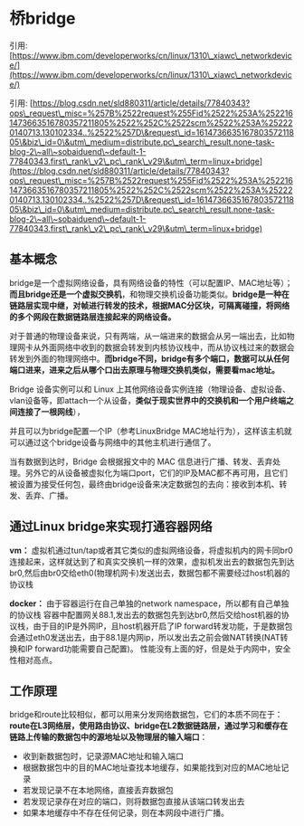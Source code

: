 # 桥bridge

引用: [https://www.ibm.com/developerworks/cn/linux/1310\_xiawc\_networkdevice/](https://www.ibm.com/developerworks/cn/linux/1310\_xiawc\_networkdevice/)

引用: [https://blog.csdn.net/sld880311/article/details/77840343?ops\_request\_misc=%257B%2522request%255Fid%2522%253A%2522161473663516780357211805%2522%252C%2522scm%2522%253A%252220140713.130102334..%2522%257D\&request\_id=161473663516780357211805\&biz\_id=0\&utm\_medium=distribute.pc\_search\_result.none-task-blog-2\~all\~sobaiduend\~default-1-77840343.first\_rank\_v2\_pc\_rank\_v29\&utm\_term=linux+bridge](https://blog.csdn.net/sld880311/article/details/77840343?ops\_request\_misc=%257B%2522request%255Fid%2522%253A%2522161473663516780357211805%2522%252C%2522scm%2522%253A%252220140713.130102334..%2522%257D\&request\_id=161473663516780357211805\&biz\_id=0\&utm\_medium=distribute.pc\_search\_result.none-task-blog-2\~all\~sobaiduend\~default-1-77840343.first\_rank\_v2\_pc\_rank\_v29\&utm\_term=linux+bridge)

## 基本概念

&#x20;   bridge是一个虚拟网络设备，具有网络设备的特性（可以配置IP、MAC地址等）；**而且bridge还是一个虚拟交换机**，和物理交换机设备功能类似。**bridge是一种在链路层实现中继，对帧进行转发的技术，根据MAC分区块，可隔离碰撞，将网络的多个网段在数据链路层连接起来的网络设备。**

&#x20;   对于普通的物理设备来说，只有两端，从一端进来的数据会从另一端出去，比如物理网卡从外面网络中收到的数据会转发到内核协议栈中，而从协议栈过来的数据会转发到外面的物理网络中。**而bridge不同，bridge有多个端口，数据可以从任何端口进来，进来之后从哪个口出去原理与物理交换机类似，需要看mac地址。**

&#x20;   Bridge 设备实例可以和 Linux 上其他网络设备实例连接（物理设备、虚拟设备、vlan设备等，即attach一个从设备，**类似于现实世界中的交换机和一个用户终端之间连接了一根网线**），

&#x20;   并且可以为bridge配置一个IP（参考LinuxBridge MAC地址行为），这样该主机就可以通过这个bridge设备与网络中的其他主机进行通信了。

&#x20;   当有数据到达时，Bridge 会根据报文中的 MAC 信息进行广播、转发、丢弃处理。另外它的从设备被虚拟化为端口port，它们的IP及MAC都不再可用，且它们被设置为接受任何包，最终由bridge设备来决定数据包的去向：接收到本机、转发、丢弃、广播。

## **通过Linux bridge来实现打通容器网络**

**vm：** 虚拟机通过tun/tap或者其它类似的虚拟网络设备，将虚拟机内的网卡同br0连接起来，这样就达到了和真实交换机一样的效果，虚拟机发出去的数据包先到达br0,然后由br0交给eth0(物理机网卡)发送出去，数据包都不需要经过host机器的协议栈

**docker：** 由于容器运行在自己单独的network namespace，所以都有自己单独的协议栈 容器中配置网关88.1,发出去的数据包先到达br0,然后交给host机器的协议栈，由于目的IP是外网IP，且host机器开启了IP forward转发功能，于是数据包会通过eth0发送出去，由于88.1是内网ip，所以发出去之前会做NAT转换(NAT转换和IP forward功能需要自己配置)。 性能没有上面的好，但是处于内网中，安全性相对高点。

## 工作原理

&#x20;   bridge和route比较相似，都可以用来分发网络数据包，它们的本质不同在于：**route在L3网络层，使用路由协议、bridge在L2数据链路层，通过学习和缓存在链路上传输的数据包中的源地址以及物理层的输入端口**：&#x20;

* 收到新数据包时，记录源MAC地址和输入端口
* 根据数据包中的目的MAC地址查找本地缓存，如果能找到对应的MAC地址记录
* 若发现记录不在本地网络，直接丢弃数据包
* 若发现记录存在对应的端口，则将数据包直接从该端口转发出去
* 如果本地缓存中不存在任何记录，则在本网段中进行广播。



&#x20; &#x20;
